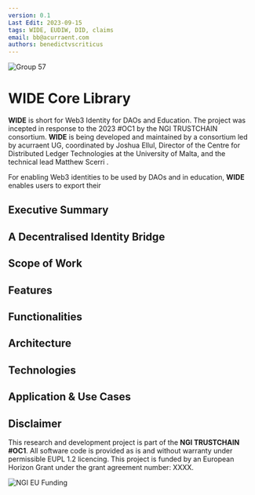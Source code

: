 ```yaml
---
version: 0.1
Last Edit: 2023-09-15
tags: WIDE, EUDIW, DID, claims
email: bb@acurraent.com
authors: benedictvscriticus
---
```


![Group 57](https://github.com/Consortium-WIDE/wide-core/assets/104435781/b842c1f0-aa37-4079-9500-425732f286d3)

# WIDE Core Library

**WIDE** is short for Web3 Identity for DAOs and Education. The project was incepted in response to the 2023 #OC1 by the NGI TRUSTCHAIN consortium. **WIDE** is being developed and maintained by a consortium led by acurraent UG, coordinated by Joshua Ellul, Director of the Centre for Distributed Ledger Technologies at the University of Malta, and the technical lead Matthew Scerri .

For enabling Web3 identities to be used by DAOs and in education, **WIDE** enables users to export their 

## Executive Summary
## A Decentralised Identity Bridge

## Scope of Work

## Features

## Functionalities


## Architecture

## Technologies


## Application & Use Cases

## Disclaimer

This research and development project is part of the **NGI TRUSTCHAIN #OC1**. All software code is provided as is and without warranty under permissible EUPL 1.2 licencing. This project is funded by an European Horizon Grant under the grant agreement number: XXXX.

![NGI EU Funding](https://github.com/Consortium-WIDE/wide-core/assets/104435781/a4188f37-5e59-4100-a889-e6a6a18f7dbb)
